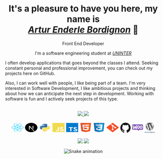 <div>
  <h1 align="center">It's a pleasure to have you here, my name is <br><a href="https://www.linkedin.com/in/arturbordignon/"><i>Artur Enderle Bordignon</i></a> 🚀</h1>
  <p align="center">Front End Developer</p>
  <p align="center">I'm a software engineering student at <a href="https://uninter.com"><i>UNINTER</i></a>
    
  <p>I often develop applications that goes beyond the classes I attend. Seeking constant personal and professional improvement, you can check out my projects here on GitHub.</p> 

  <p>Also, I can work well with people, I like being part of a team. I'm very interested in Software Development, I like ambitious projects and thinking about how we can anticipate the next step in development. Working with software is fun and I actively seek projects of this type.</p>
</div>
<br>
<div align="center">
  <a href="https://github.com/arturbordignon">
    <img height="150em" src="https://github-readme-stats.vercel.app/api?username=arturbordignon&count_private=true&include_all_commits=true&show_icons=true&theme=dracula&hide_border=false&show_owner=true"/>
    <img height="150em" src="https://github-readme-stats.vercel.app/api/top-langs/?username=arturbordignon&theme=dracula&hide_border=false&&layout=compact"/>
  </a>
</div>

<div align="center" valign="top"><br>
  <img align="center" alt="React" height="30" width="40" src="https://raw.githubusercontent.com/devicons/devicon/master/icons/react/react-original.svg">
  <img align="center" alt="NextJS" height="30" width="40" src="https://github.com/devicons/devicon/blob/master/icons/nextjs/nextjs-original.svg">
  <img align="center" alt="Python" height="30" width="40" src="https://github.com/devicons/devicon/blob/master/icons/python/python-original.svg">
  <img align="center" alt="Js" height="30" width="40" src="https://raw.githubusercontent.com/devicons/devicon/master/icons/javascript/javascript-plain.svg">
  <img align="center" alt="Ts" height="30" width="40" src="https://raw.githubusercontent.com/devicons/devicon/master/icons/typescript/typescript-plain.svg">
  <img align="center" alt="HTML" height="30" width="40" src="https://raw.githubusercontent.com/devicons/devicon/master/icons/html5/html5-original.svg">
  <img align="center" alt="CSS" height="30" width="40" src="https://raw.githubusercontent.com/devicons/devicon/master/icons/css3/css3-original.svg">
 <!-- Current Learning <img align="center" alt="nodejs" height="30" width="40" src="https://cdn.worldvectorlogo.com/logos/nodejs-icon.svg"> -->
  <img align="center" alt="git" height="30" width="40" src="https://raw.githubusercontent.com/devicons/devicon/master/icons/git/git-original.svg">
  <img align="center" alt="github" height="35" width="35" src="https://raw.githubusercontent.com/devicons/devicon/master/icons/github/github-original.svg">
  <img align="center" alt="Woocommerce" height="35" width="35" src="https://github.com/devicons/devicon/blob/master/icons/woocommerce/woocommerce-original.svg">
  <img align="center" alt="Wordpress" height="35" width="35" src="https://github.com/devicons/devicon/blob/master/icons/wordpress/wordpress-original.svg">
  
<div align="center">
  <br>
  <a href="https://www.linkedin.com/in/arturbordignon/" target="_blank"><img src="https://img.shields.io/badge/-LinkedIn-%230077B5?style=for-the-badge&logo=linkedin&logoColor=white" target="_blank"></a> 
  <a href="mailto:arthurbordignon@hotmail.com"><img src="https://img.shields.io/badge/-Gmail-%23333?style=for-the-badge&logo=gmail&logoColor=white" target="_blank"></a>
</div>

<div align="center">
  
  ![Snake animation](https://github.com/danielbped/danielbped/blob/output/github-contribution-grid-snake.svg)
  
</div>
